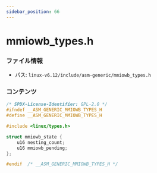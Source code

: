 ```yaml
---
sidebar_position: 66
---
```

# mmiowb_types.h

### ファイル情報

- パス: `linux-v6.12/include/asm-generic/mmiowb_types.h`

### コンテンツ

```h
/* SPDX-License-Identifier: GPL-2.0 */
#ifndef __ASM_GENERIC_MMIOWB_TYPES_H
#define __ASM_GENERIC_MMIOWB_TYPES_H

#include <linux/types.h>

struct mmiowb_state {
	u16	nesting_count;
	u16	mmiowb_pending;
};

#endif	/* __ASM_GENERIC_MMIOWB_TYPES_H */

```
